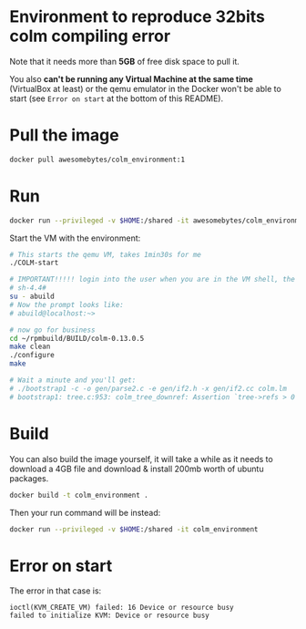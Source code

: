 # Environment to reproduce 32bits colm compiling error
Note that it needs more than **5GB** of free disk space to pull it.

You also **can't be running any Virtual Machine at the same time** (VirtualBox at least) or the qemu emulator in the Docker won't be able to start (see `Error on start` at the bottom of this README).


# Pull the image
```bash
docker pull awesomebytes/colm_environment:1
```

# Run

```bash
docker run --privileged -v $HOME:/shared -it awesomebytes/colm_environment:1
```

Start the VM with the environment:
```bash
# This starts the qemu VM, takes 1min30s for me
./COLM-start

# IMPORTANT!!!!! login into the user when you are in the VM shell, the prompt looks like:
# sh-4.4#
su - abuild
# Now the prompt looks like:
# abuild@localhost:~>

# now go for business
cd ~/rpmbuild/BUILD/colm-0.13.0.5
make clean
./configure
make

# Wait a minute and you'll get:
# ./bootstrap1 -c -o gen/parse2.c -e gen/if2.h -x gen/if2.cc colm.lm
# bootstrap1: tree.c:953: colm_tree_downref: Assertion `tree->refs > 0' failed.
```


# Build
You can also build the image yourself, it will take a while as it needs
to download a 4GB file and download & install 200mb worth of ubuntu packages.

```bash
docker build -t colm_environment .
```

Then your run command will be instead:

```bash
docker run --privileged -v $HOME:/shared -it colm_environment
```


# Error on start
The error in that case is:

```
ioctl(KVM_CREATE_VM) failed: 16 Device or resource busy
failed to initialize KVM: Device or resource busy
```